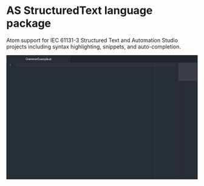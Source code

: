 # AS StructuredText language package

Atom support for IEC 61131-3 Structured Text and Automation Studio projects including syntax highlighting, snippets, and auto-completion.


![Grammer Example](./src/grammer%20example%202020-01-19_14-44-16.gif)


